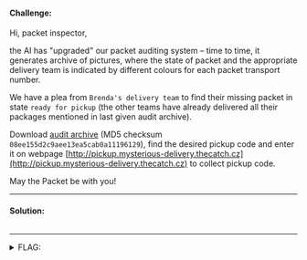 #### Challenge:

Hi, packet inspector,

the AI has "upgraded" our packet auditing system &ndash; time to time, it generates archive of pictures, where the state of packet and the appropriate delivery team is indicated by different colours for each packet transport number.

We have a plea from `Brenda's delivery team` to find their missing packet in state `ready for pickup` (the other teams have already delivered all their packages mentioned in last given audit archive). 
 
 Download [audit archive](https://owncloud.cesnet.cz/index.php/s/BGSbaBDCsuWdAYO) (MD5 checksum `08ee155d2c9aee13ea5cab0a11196129`), find the desired pickup code and enter it on webpage [http://pickup.mysterious-delivery.thecatch.cz](http://pickup.mysterious-delivery.thecatch.cz) to collect pickup code.
  
May the Packet be with you!

---

#### Solution:

```bash
```

---

<details><summary>FLAG:</summary>

```
FLAG{rNM8-Aa5G-dF5y-6LqY}
```

</details>
<br/>
